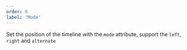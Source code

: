```yaml
---
order: 8
label: 'Mode'
---
```


Set the position of the timeline with the `mode` attribute, support the `left`, `right` and `alternate`
